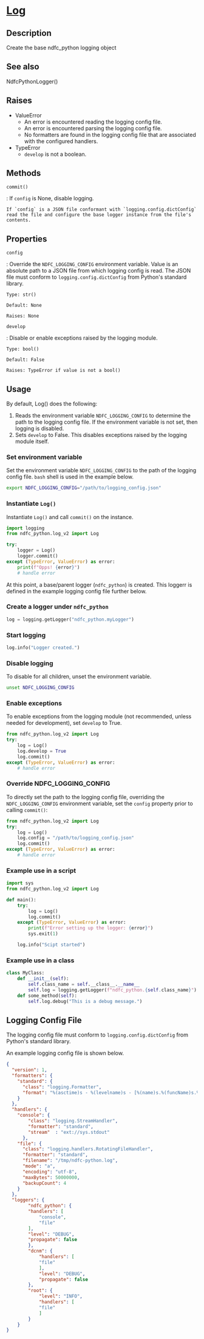 # [Log]

## Description
Create the base ndfc_python logging object

[Log]: https://github.com/allenrobel/ndfc-python/blob/main/lib/ndfc_python/log_v2.py

## See also

NdfcPythonLogger()

## Raises

- ValueError
  * An error is encountered reading the logging config file.
  * An error is encountered parsing the logging config file.
  * No formatters are found in the logging config file that are associated with the configured handlers.
- TypeError
  * `develop` is not a boolean.

## Methods

`commit()`

:   If `config` is None, disable logging.

    If `config` is a JSON file conformant with `logging.config.dictConfig`
    read the file and configure the base logger instance from the file's contents.

## Properties

`config`

:   Override the `NDFC_LOGGING_CONFIG` environment variable.  Value is an absolute
    path to a JSON file from which logging config is read.  The JSON file must
    conform to `logging.config.dictConfig` from Python's standard library.

    Type: str()

    Default: None

    Raises: None

`develop`

:   Disable or enable exceptions raised by the logging module.

    Type: bool()

    Default: False

    Raises: TypeError if value is not a bool()

## Usage

By default, Log() does the following:

1. Reads the environment variable ``NDFC_LOGGING_CONFIG`` to determine the path
   to the logging config file.  If the environment variable is not set, then
   logging is disabled.
2. Sets ``develop`` to False.  This disables exceptions raised by the logging
   module itself.

### Set environment variable

Set the environment variable `NDFC_LOGGING_CONFIG` to the path of the logging config file.  `bash` shell is used in the example below.

``` bash title="set NDFC_LOGGING_CONFIG"
export NDFC_LOGGING_CONFIG="/path/to/logging_config.json"
```

### Instantiate `Log()`

Instantiate `Log()` and call `commit()` on the instance.

``` py title="instantiate Log()"
import logging
from ndfc_python.log_v2 import Log

try:
    logger = Log()
    logger.commit()
except (TypeError, ValueError) as error:
    print(f"Opps! {error}")
    # handle error
```

At this point, a base/parent logger (`ndfc_python`) is created.  This loggerr is defined in the example logging config file further below.

### Create a logger under `ndfc_python`

``` py title="Create log instance"
log = logging.getLogger("ndfc_python.myLogger")
```

### Start logging

``` py title="Start logging"
log.info("Logger created.")
```

### Disable logging

To disable for all children, unset the environment variable.

```bash
unset NDFC_LOGGING_CONFIG
```

### Enable exceptions

To enable exceptions from the logging module (not recommended, unless needed for development), set ``develop`` to True.

``` py title="set log.develop"
from ndfc_python.log_v2 import Log
try:
    log = Log()
    log.develop = True
    log.commit()
except (TypeError, ValueError) as error:
    # handle error
```

### Override NDFC_LOGGING_CONFIG

To directly set the path to the logging config file, overriding the `NDFC_LOGGING_CONFIG` environment variable, set the `config` property prior to calling `commit()`:

``` py title="Override NDFC_LOGGING_CONFIG"
from ndfc_python.log_v2 import Log
try:
    log = Log()
    log.config = "/path/to/logging_config.json"
    log.commit()
except (TypeError, ValueError) as error:
    # handle error
```

### Example use in a script

``` py
import sys
from ndfc_python.log_v2 import Log

def main():
    try:
        log = Log()
        log.commit()
    except (TypeError, ValueError) as error:
        print(f"Error setting up the logger: {error}")
        sys.exit(1)

    log.info("Scipt started")
```

### Example use in a class

```py title="Example use in a class"
class MyClass:
    def __init__(self):
        self.class_name = self.__class__.__name__
        self.log = logging.getLogger(f"ndfc_python.{self.class_name}")
    def some_method(self):
        self.log.debug("This is a debug message.")
```

## Logging Config File

The logging config file must conform to ``logging.config.dictConfig``
from Python's standard library.

An example logging config file is shown below.

``` json title="$HOME/repos/ndfc-python/lib/ndfc_python/logging_config.json"
{
  "version": 1,
  "formatters": {
    "standard": {
      "class": "logging.Formatter",
      "format": "%(asctime)s - %(levelname)s - [%(name)s.%(funcName)s.%(lineno)d] %(message)s"
    }
  },
  "handlers": {
    "console": {
        "class": "logging.StreamHandler",
        "formatter": "standard",
        "stream"  : "ext://sys.stdout"
      },
    "file": {
      "class": "logging.handlers.RotatingFileHandler",
      "formatter": "standard",
      "filename": "/tmp/ndfc-python.log",
      "mode": "a",
      "encoding": "utf-8",
      "maxBytes": 50000000,
      "backupCount": 4
    }
  },
  "loggers": {
        "ndfc_python": {
        "handlers": [
            "console",
            "file"
        ],
        "level": "DEBUG",
        "propagate": false
        },
        "dcnm": {
            "handlers": [
            "file"
            ],
            "level": "DEBUG",
            "propagate": false
        },
        "root": {
            "level": "INFO",
            "handlers": [
            "file"
            ]
        }
    }
}
```
